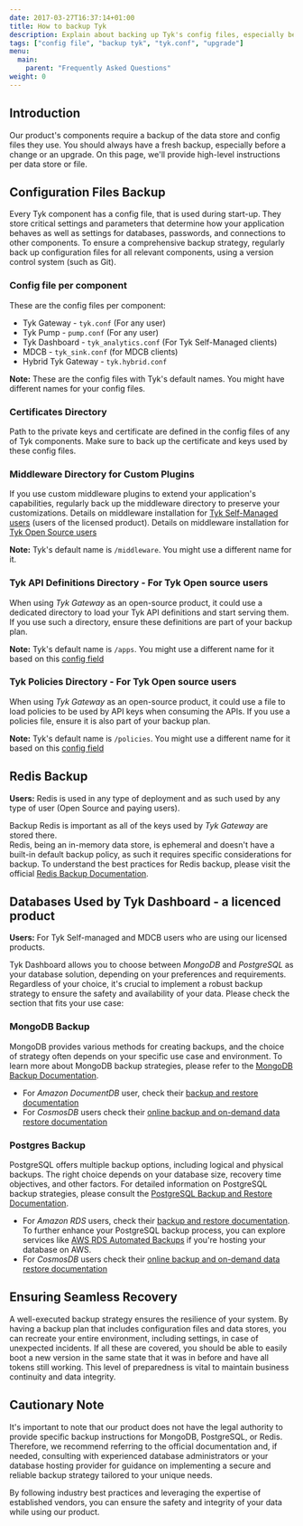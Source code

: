 ```yaml
---
date: 2017-03-27T16:37:14+01:00
title: How to backup Tyk
description: Explain about backing up Tyk's config files, especially before changes or upgrades
tags: ["config file", "backup tyk", "tyk.conf", "upgrade"]
menu:
  main:
    parent: "Frequently Asked Questions"
weight: 0 
---
```


## Introduction
Our product's components require a backup of the data store and config files they use. You should always have a fresh backup, especially before a change or an upgrade.
On this page, we'll provide high-level instructions per data store or file.

## Configuration Files Backup
Every Tyk component has a config file, that is used during start-up. They store critical settings and parameters that determine how your application behaves as well as settings for databases, passwords, and connections to other components.
To ensure a comprehensive backup strategy, regularly back up configuration files for all relevant components, using a version control system (such as Git).

### Config file per component
These are the config files per component:
 - Tyk Gateway - `tyk.conf` (For any user)
 -  Tyk Pump - `pump.conf` (For any user)
 - Tyk Dashboard - `tyk_analytics.conf` (For Tyk Self-Managed clients)
 - MDCB - `tyk_sink.conf` (for MDCB clients)
 - Hybrid Tyk Gateway - `tyk.hybrid.conf`
   
**Note:** These are the config files with Tyk's default names. You might have different names for your config files.

### Certificates Directory
Path to the private keys and certificate are defined in the config files of any of Tyk components. Make sure to back up the certificate and keys used by these config files.

### Middleware Directory for Custom Plugins
If you use custom middleware plugins to extend your application's capabilities, regularly back up the middleware directory to preserve your customizations.
Details on middleware installation for [Tyk Self-Managed users](https://tyk.io/docs/plugins/supported-languages/javascript-middleware/install-middleware/tyk-pro/) (users of the licensed product).
Details on middleware installation for [Tyk Open Source users](https://tyk.io/docs/plugins/supported-languages/javascript-middleware/install-middleware/tyk-ce/)

**Note:** Tyk's default name is `/middleware`. You might use a different name for it.


### Tyk API Definitions Directory - For Tyk Open source users
When using *Tyk Gateway* as an open-source product, it could use a dedicated directory to load your Tyk API definitions and start serving them. 
If you use such a directory, ensure these definitions are part of your backup plan.

**Note:** Tyk's default name is `/apps`. You might use a different name for it based on this [config field](https://tyk.io/docs/tyk-stack/tyk-gateway/important-prerequisites/#tyk-config)

### Tyk Policies Directory - For Tyk Open source users
When using *Tyk Gateway* as an open-source product, it could use a file to load policies to be used by API keys when consuming the APIs. 
If you use a policies file, ensure it is also part of your backup plan.

**Note:** Tyk's default name is `/policies`. You might use a different name for it based on this [config field](https://tyk.io/docs/tyk-stack/tyk-gateway/important-prerequisites/#path-to-policies-file)

      
## Redis Backup

**Users:** Redis is used in any type of deployment and as such used by any type of user (Open Source and paying users).

Backup Redis is important as all of the keys used by *Tyk Gateway* are stored there.  
Redis, being an in-memory data store, is ephemeral and doesn't have a built-in default backup policy, as such it requires specific considerations for backup. 
To understand the best practices for Redis backup, please visit the official [Redis Backup Documentation](https://redis.io/docs/management/persistence/).


## Databases Used by Tyk Dashboard - a licenced product
**Users:** For Tyk Self-managed and MDCB users who are using our licensed products.

Tyk Dashboard allows you to choose between *MongoDB* and *PostgreSQL* as your database solution, depending on your preferences and requirements. Regardless of your choice, it's crucial to implement a robust backup strategy to ensure the safety and availability of your data. Please check the section that fits your use case:


### MongoDB Backup
MongoDB provides various methods for creating backups, and the choice of strategy often depends on your specific use case and environment. To learn more about MongoDB backup strategies, please refer to the [MongoDB Backup Documentation](https://www.mongodb.com/docs/manual/core/backups/).
- For *Amazon DocumentDB* user, check their [backup and restore documentation](https://docs.aws.amazon.com/documentdb/latest/developerguide/backup_restore.html)
- For *CosmosDB* users check their [online backup and on-demand data restore documentation](https://learn.microsoft.com/en-us/azure/cosmos-db/online-backup-and-restore) 

### Postgres Backup

PostgreSQL offers multiple backup options, including logical and physical backups. The right choice depends on your database size, recovery time objectives, and other factors. For detailed information on PostgreSQL backup strategies, please consult the [PostgreSQL Backup and Restore Documentation](https://www.postgresql.org/docs/current/backup.html).

- For *Amazon RDS* users, check their [backup and restore documentation](https://docs.aws.amazon.com/AmazonRDS/latest/UserGuide/CHAP_CommonTasks.BackupRestore.html). To further enhance your PostgreSQL backup process, you can explore services like [AWS RDS Automated Backups](https://docs.aws.amazon.com/AmazonRDS/latest/UserGuide/USER_WorkingWithAutomatedBackups.html) if you're hosting your database on AWS. 
- For *CosmosDB* users check their [online backup and on-demand data restore documentation](https://learn.microsoft.com/en-us/azure/cosmos-db/postgresql/concepts-backup) 


## Ensuring Seamless Recovery
A well-executed backup strategy ensures the resilience of your system. 
By having a backup plan that includes configuration files and data stores, you can recreate your entire environment, including settings, in case of unexpected incidents.
If all these are covered, you should be able to easily boot a new version in the same state that it was in before and have all tokens still working. This level of preparedness is vital to maintain business continuity and data integrity.
 
## Cautionary Note
It's important to note that our product does not have the legal authority to provide specific backup instructions for MongoDB, PostgreSQL, or Redis. Therefore, we recommend referring to the official documentation and, if needed, consulting with experienced database administrators or your database hosting provider for guidance on implementing a secure and reliable backup strategy tailored to your unique needs.

By following industry best practices and leveraging the expertise of established vendors, you can ensure the safety and integrity of your data while using our product.

